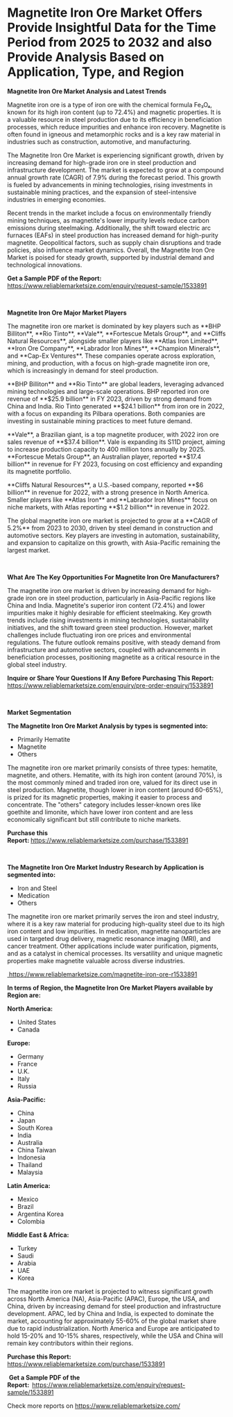 <p><h1>Magnetite Iron Ore Market Offers Provide Insightful Data for the Time Period from 2025 to 2032 and also Provide Analysis Based on Application, Type, and Region</h1></p><p><strong>Magnetite Iron Ore Market Analysis and Latest Trends</strong></p>
<p><p>Magnetite iron ore is a type of iron ore with the chemical formula Fe₃O₄, known for its high iron content (up to 72.4%) and magnetic properties. It is a valuable resource in steel production due to its efficiency in beneficiation processes, which reduce impurities and enhance iron recovery. Magnetite is often found in igneous and metamorphic rocks and is a key raw material in industries such as construction, automotive, and manufacturing.</p><p>The Magnetite Iron Ore Market is experiencing significant growth, driven by increasing demand for high-grade iron ore in steel production and infrastructure development. The market is expected to grow at a compound annual growth rate (CAGR) of 7.9% during the forecast period. This growth is fueled by advancements in mining technologies, rising investments in sustainable mining practices, and the expansion of steel-intensive industries in emerging economies.</p><p>Recent trends in the market include a focus on environmentally friendly mining techniques, as magnetite's lower impurity levels reduce carbon emissions during steelmaking. Additionally, the shift toward electric arc furnaces (EAFs) in steel production has increased demand for high-purity magnetite. Geopolitical factors, such as supply chain disruptions and trade policies, also influence market dynamics. Overall, the Magnetite Iron Ore Market is poised for steady growth, supported by industrial demand and technological innovations.</p></p>
<p><strong>Get a Sample PDF of the Report:&nbsp;</strong> <a href="https://www.reliablemarketsize.com/enquiry/request-sample/1533891?utm_campaign=1939&utm_medium=2&utm_source=Github&utm_content=ia&utm_term=26012025&utm_id=magnetite-iron-ore">https://www.reliablemarketsize.com/enquiry/request-sample/1533891</a></p>
<p>&nbsp;</p>
<p><strong>Magnetite Iron Ore Major Market Players</strong></p>
<p><p>The magnetite iron ore market is dominated by key players such as **BHP Billiton**, **Rio Tinto**, **Vale**, **Fortescue Metals Group**, and **Cliffs Natural Resources**, alongside smaller players like **Atlas Iron Limited**, **Iron Ore Company**, **Labrador Iron Mines**, **Champion Minerals**, and **Cap-Ex Ventures**. These companies operate across exploration, mining, and production, with a focus on high-grade magnetite iron ore, which is increasingly in demand for steel production.</p><p>**BHP Billiton** and **Rio Tinto** are global leaders, leveraging advanced mining technologies and large-scale operations. BHP reported iron ore revenue of **$25.9 billion** in FY 2023, driven by strong demand from China and India. Rio Tinto generated **$24.1 billion** from iron ore in 2022, with a focus on expanding its Pilbara operations. Both companies are investing in sustainable mining practices to meet future demand.</p><p>**Vale**, a Brazilian giant, is a top magnetite producer, with 2022 iron ore sales revenue of **$37.4 billion**. Vale is expanding its S11D project, aiming to increase production capacity to 400 million tons annually by 2025. **Fortescue Metals Group**, an Australian player, reported **$17.4 billion** in revenue for FY 2023, focusing on cost efficiency and expanding its magnetite portfolio.</p><p>**Cliffs Natural Resources**, a U.S.-based company, reported **$6 billion** in revenue for 2022, with a strong presence in North America. Smaller players like **Atlas Iron** and **Labrador Iron Mines** focus on niche markets, with Atlas reporting **$1.2 billion** in revenue in 2022.</p><p>The global magnetite iron ore market is projected to grow at a **CAGR of 5.2%** from 2023 to 2030, driven by steel demand in construction and automotive sectors. Key players are investing in automation, sustainability, and expansion to capitalize on this growth, with Asia-Pacific remaining the largest market.</p></p>
<p>&nbsp;</p>
<p><strong>What Are The Key Opportunities For Magnetite Iron Ore Manufacturers?</strong></p>
<p><p>The magnetite iron ore market is driven by increasing demand for high-grade iron ore in steel production, particularly in Asia-Pacific regions like China and India. Magnetite's superior iron content (72.4%) and lower impurities make it highly desirable for efficient steelmaking. Key growth trends include rising investments in mining technologies, sustainability initiatives, and the shift toward green steel production. However, market challenges include fluctuating iron ore prices and environmental regulations. The future outlook remains positive, with steady demand from infrastructure and automotive sectors, coupled with advancements in beneficiation processes, positioning magnetite as a critical resource in the global steel industry.</p></p>
<p><strong>Inquire or Share Your Questions If Any Before Purchasing This Report:</strong> <a href="https://www.reliablemarketsize.com/enquiry/pre-order-enquiry/1533891?utm_campaign=1939&utm_medium=2&utm_source=Github&utm_content=ia&utm_term=26012025&utm_id=magnetite-iron-ore">https://www.reliablemarketsize.com/enquiry/pre-order-enquiry/1533891</a></p>
<p>&nbsp;</p>
<p><strong>Market Segmentation</strong></p>
<p><strong>The Magnetite Iron Ore Market Analysis by types is segmented into:</strong></p>
<p><ul><li>Primarily Hematite</li><li>Magnetite</li><li>Others</li></ul></p>
<p><p>The magnetite iron ore market primarily consists of three types: hematite, magnetite, and others. Hematite, with its high iron content (around 70%), is the most commonly mined and traded iron ore, valued for its direct use in steel production. Magnetite, though lower in iron content (around 60-65%), is prized for its magnetic properties, making it easier to process and concentrate. The "others" category includes lesser-known ores like goethite and limonite, which have lower iron content and are less economically significant but still contribute to niche markets.</p></p>
<p><strong>Purchase this Report:&nbsp;</strong><a href="https://www.reliablemarketsize.com/purchase/1533891?utm_campaign=1939&utm_medium=2&utm_source=Github&utm_content=ia&utm_term=26012025&utm_id=magnetite-iron-ore">https://www.reliablemarketsize.com/purchase/1533891</a></p>
<p>&nbsp;</p>
<p><strong>The Magnetite Iron Ore Market Industry Research by Application is segmented into:</strong></p>
<p><ul><li>Iron and Steel</li><li>Medication</li><li>Others</li></ul></p>
<p><p>The magnetite iron ore market primarily serves the iron and steel industry, where it is a key raw material for producing high-quality steel due to its high iron content and low impurities. In medication, magnetite nanoparticles are used in targeted drug delivery, magnetic resonance imaging (MRI), and cancer treatment. Other applications include water purification, pigments, and as a catalyst in chemical processes. Its versatility and unique magnetic properties make magnetite valuable across diverse industries.</p></p>
<p><a href="https://www.reliablemarketsize.com/magnetite-iron-ore-r1533891?utm_campaign=1939&utm_medium=2&utm_source=Github&utm_content=ia&utm_term=26012025&utm_id=magnetite-iron-ore">&nbsp;https://www.reliablemarketsize.com/magnetite-iron-ore-r1533891</a></p>
<p><strong>In terms of Region, the Magnetite Iron Ore Market Players available by Region are:</strong></p>
<p>
    <p> <strong> North America: </strong>
        <ul>
            <li>United States</li>
            <li>Canada</li>
        </ul>
        </p> 
    <p> <strong> Europe: </strong>
        <ul>
            <li>Germany</li>
            <li>France</li>
            <li>U.K.</li>
            <li>Italy</li>
            <li>Russia</li>
        </ul>
        </p> 
    <p> <strong> Asia-Pacific: </strong>
        <ul>
            <li>China</li>
            <li>Japan</li>
            <li>South Korea</li>
            <li>India</li>
            <li>Australia</li>
            <li>China Taiwan</li>
            <li>Indonesia</li>
            <li>Thailand</li>
            <li>Malaysia</li>
        </ul>
        </p> 
    <p> <strong> Latin America: </strong>
        <ul>
            <li>Mexico</li>
            <li>Brazil</li>
            <li>Argentina Korea</li>
            <li>Colombia</li>
        </ul>
        </p> 
    <p> <strong> Middle East & Africa: </strong>
        <ul>
            <li>Turkey</li>
            <li>Saudi</li>
            <li>Arabia</li>
            <li>UAE</li>
            <li>Korea</li>
        </ul>
    </p>
    </p>
<p><p>The magnetite iron ore market is projected to witness significant growth across North America (NA), Asia-Pacific (APAC), Europe, the USA, and China, driven by increasing demand for steel production and infrastructure development. APAC, led by China and India, is expected to dominate the market, accounting for approximately 55-60% of the global market share due to rapid industrialization. North America and Europe are anticipated to hold 15-20% and 10-15% shares, respectively, while the USA and China will remain key contributors within their regions.</p></p>
<p><strong>Purchase this Report: </strong><a href="https://www.reliablemarketsize.com/purchase/1533891?utm_campaign=1939&utm_medium=2&utm_source=Github&utm_content=ia&utm_term=26012025&utm_id=magnetite-iron-ore">https://www.reliablemarketsize.com/purchase/1533891</a></p>
<p>&nbsp;<strong>Get a Sample PDF of the Report:&nbsp;&nbsp;</strong><a href="https://www.reliablemarketsize.com/enquiry/request-sample/1533891?utm_campaign=1939&utm_medium=2&utm_source=Github&utm_content=ia&utm_term=26012025&utm_id=magnetite-iron-ore">https://www.reliablemarketsize.com/enquiry/request-sample/1533891</a></p>
<p><strong></strong></p>
<p>Check more reports on <a href="https://www.reliablemarketsize.com/?utm_campaign=1939&utm_medium=2&utm_source=Github&utm_content=ia&utm_term=26012025&utm_id=magnetite-iron-ore">https://www.reliablemarketsize.com/</a></p>
